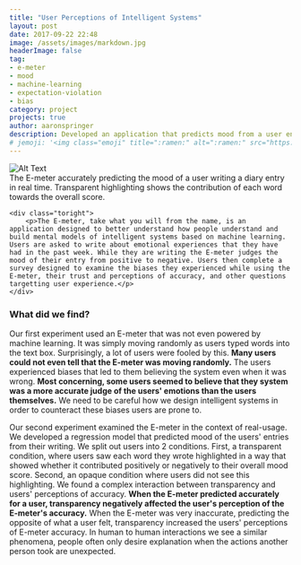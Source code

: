 ```yaml
---
title: "User Perceptions of Intelligent Systems"
layout: post
date: 2017-09-22 22:48
image: /assets/images/markdown.jpg
headerImage: false
tag:
- e-meter
- mood
- machine-learning
- expectation-violation
- bias
category: project
projects: true
author: aaronspringer
description: Developed an application that predicts mood from a user entering a diary entry in real time in order to examine trust and user perceptions of machine learning
# jemoji: '<img class="emoji" title=":ramen:" alt=":ramen:" src="https://assets.github.com/images/icons/emoji/unicode/1f35c.png" height="20" width="20" align="absmiddle">'
---
```

<div class="side-by-side">
    <div class="toleft">
        <img class="image" src="{{ site.url }}/assets/images/gifofemeter.gif" alt="Alt Text">
        <figcaption class="caption">The E-meter accurately predicting the mood of a user writing a diary entry in real time. Transparent highlighting shows the contribution of each word towards the overall score.</figcaption>
    </div>

    <div class="toright">
        <p>The E-meter, take what you will from the name, is an application designed to better understand how people understand and build mental models of intelligent systems based on machine learning. Users are asked to write about emotional experiences that they have had in the past week. While they are writing the E-meter judges the mood of their entry from positive to negative. Users then complete a survey designed to examine the biases they experienced while using the E-meter, their trust and perceptions of accuracy, and other questions targetting user experience.</p>
    </div>
</div>

### What did we find?
Our first experiment used an E-meter that was not even powered by machine learning. It was simply moving randomly as users typed words into the text box. Surprisingly, a lot of users were fooled by this. **Many users could not even tell that the E-meter was moving randomly.** The users experienced biases that led to them believing the system even when it was wrong. **Most concerning, some users seemed to believe that they system was a more accurate judge of the users' emotions than the users themselves.** We need to be careful how we design intelligent systems in order to counteract these biases users are prone to.

Our second experiment examined the E-meter in the context of real-usage. We developed a regression model that predicted mood of the users' entries from their writing. We split out users into 2 conditions. First, a transparent condition, where users saw each word they wrote highlighted in a way that showed whether it contributed positively or negatively to their overall mood score. Second, an opaque condition where users did not see this highlighting. We found a complex interaction between transparency and users' perceptions of accuracy. **When the E-meter predicted accurately for a user, transparency negatively affected the user's perception of the E-meter's accuracy.** When the E-meter was very inaccurate, predicting the opposite of what a user felt, transparency increased the users' perceptions of E-meter accuracy. In human to human interactions we see a similar phenomena, people often only desire explanation when the actions another person took are unexpected. 
